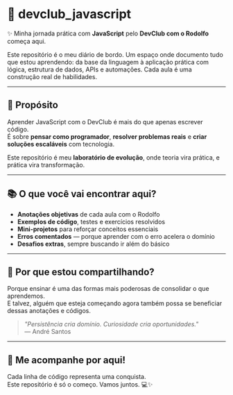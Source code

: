 # 🚀 devclub_javascript

✨ Minha jornada prática com **JavaScript** pelo **DevClub com o Rodolfo** começa aqui.

Este repositório é o meu diário de bordo. Um espaço onde documento tudo que estou aprendendo: da base da linguagem à aplicação prática com lógica, estrutura de dados, APIs e automações. Cada aula é uma construção real de habilidades.

---

## 🎯 Propósito

Aprender JavaScript com o DevClub é mais do que apenas escrever código.  
É sobre **pensar como programador**, **resolver problemas reais** e **criar soluções escaláveis** com tecnologia.

Este repositório é meu **laboratório de evolução**, onde teoria vira prática, e prática vira transformação.

---

## 📚 O que você vai encontrar aqui?

- **Anotações objetivas** de cada aula com o Rodolfo  
- **Exemplos de código**, testes e exercícios resolvidos  
- **Mini-projetos** para reforçar conceitos essenciais  
- **Erros comentados** — porque aprender com o erro acelera o domínio  
- **Desafios extras**, sempre buscando ir além do básico

---

## 🌱 Por que estou compartilhando?

Porque ensinar é uma das formas mais poderosas de consolidar o que aprendemos.  
E talvez, alguém que esteja começando agora também possa se beneficiar dessas anotações e códigos.

> _"Persistência cria domínio. Curiosidade cria oportunidades."_  
> — André Santos

---

## 📌 Me acompanhe por aqui!

Cada linha de código representa uma conquista.  
Este repositório é só o começo. Vamos juntos. 💻✨
